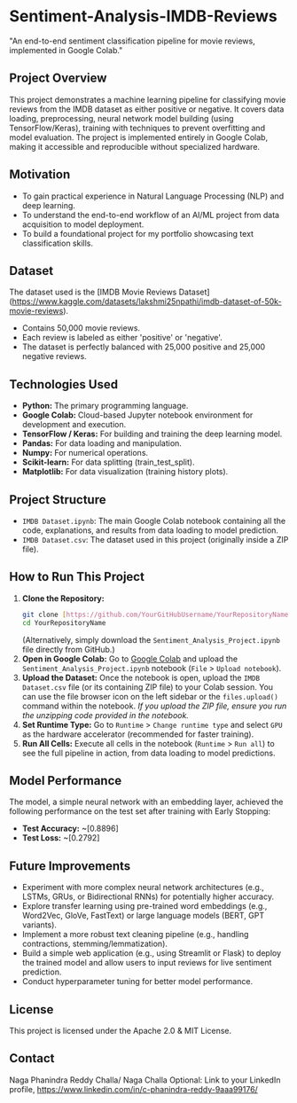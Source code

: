 # Sentiment-Analysis-IMDB-Reviews
"An end-to-end sentiment classification pipeline for movie reviews, implemented in Google Colab."

## Project Overview
This project demonstrates a machine learning pipeline for classifying movie reviews from the IMDB dataset as either positive or negative. It covers data loading, preprocessing, neural network model building (using TensorFlow/Keras), training with techniques to prevent overfitting and model evaluation. The project is implemented entirely in Google Colab, making it accessible and reproducible without specialized hardware.

## Motivation
- To gain practical experience in Natural Language Processing (NLP) and deep learning.
- To understand the end-to-end workflow of an AI/ML project from data acquisition to model deployment.
- To build a foundational project for my portfolio showcasing text classification skills.

## Dataset
The dataset used is the [IMDB Movie Reviews Dataset] (https://www.kaggle.com/datasets/lakshmi25npathi/imdb-dataset-of-50k-movie-reviews).
- Contains 50,000 movie reviews.
- Each review is labeled as either 'positive' or 'negative'.
- The dataset is perfectly balanced with 25,000 positive and 25,000 negative reviews.

## Technologies Used
- **Python:** The primary programming language.
- **Google Colab:** Cloud-based Jupyter notebook environment for development and execution.
- **TensorFlow / Keras:** For building and training the deep learning model.
- **Pandas:** For data loading and manipulation.
- **Numpy:** For numerical operations.
- **Scikit-learn:** For data splitting (train_test_split).
- **Matplotlib:** For data visualization (training history plots).

## Project Structure
- `IMDB Dataset.ipynb`: The main Google Colab notebook containing all the code, explanations, and results from data loading to model prediction.
- `IMDB Dataset.csv`: The dataset used in this project (originally inside a ZIP file).

## How to Run This Project
1.  **Clone the Repository:**
    ```bash
    git clone [https://github.com/YourGitHubUsername/YourRepositoryName.git](https://github.com/YourGitHubUsername/YourRepositoryName.git)
    cd YourRepositoryName
    ```
    (Alternatively, simply download the `Sentiment_Analysis_Project.ipynb` file directly from GitHub.)
2.  **Open in Google Colab:** Go to [Google Colab](https://colab.research.google.com/) and upload the `Sentiment_Analysis_Project.ipynb` notebook (`File` > `Upload notebook`).
3.  **Upload the Dataset:** Once the notebook is open, upload the `IMDB Dataset.csv` file (or its containing ZIP file) to your Colab session. You can use the file browser icon on the left sidebar or the `files.upload()` command within the notebook.
    *If you upload the ZIP file, ensure you run the unzipping code provided in the notebook.*
4.  **Set Runtime Type:** Go to `Runtime` > `Change runtime type` and select `GPU` as the hardware accelerator (recommended for faster training).
5.  **Run All Cells:** Execute all cells in the notebook (`Runtime` > `Run all`) to see the full pipeline in action, from data loading to model predictions.

## Model Performance
The model, a simple neural network with an embedding layer, achieved the following performance on the test set after training with Early Stopping:
- **Test Accuracy:** ~[0.8896]
- **Test Loss:** ~[0.2792]

## Future Improvements
- Experiment with more complex neural network architectures (e.g., LSTMs, GRUs, or Bidirectional RNNs) for potentially higher accuracy.
- Explore transfer learning using pre-trained word embeddings (e.g., Word2Vec, GloVe, FastText) or large language models (BERT, GPT variants).
- Implement a more robust text cleaning pipeline (e.g., handling contractions, stemming/lemmatization).
- Build a simple web application (e.g., using Streamlit or Flask) to deploy the trained model and allow users to input reviews for live sentiment prediction.
- Conduct hyperparameter tuning for better model performance.

## License
This project is licensed under the Apache 2.0 & MIT License.

## Contact
Naga Phanindra Reddy Challa/ Naga Challa
Optional: Link to your LinkedIn profile, https://www.linkedin.com/in/c-phanindra-reddy-9aaa99176/
